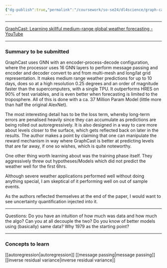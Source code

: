 ```yaml
---
{"dg-publish":true,"permalink":"/coursework/so-se24/dl4science/graph-cast-lam-et-al-deepmind/","noteIcon":""}
---
```


---
[GraphCast: Learning skillful medium-range global weather forecasting - YouTube](https://www.youtube.com/watch?v=lZlm1YSdQ9E)

---
### Summary to be submitted

GraphCast uses GNN with an encoder-process-decode configuration, where the processor uses 16 GNN layers to perform message passing and encoder and decoder convert to and from multi-mesh and long/lat grid representation.  It makes medium range weather predictions for up to 10 days, does so at a high resolution 0.25 degrees and an order of magnitude faster than the supercomputers, with a single TPU. It outperforms HRES on 90% of test variables, and is even better when forecasting is limited to the troposphere. All of this is done with a ca. 37 Million Param Model (little more than half the original AlexNet). 

The most interesting detail has to be the loss term, whereby long-term errors are penalised heavily since they can accumulate as predictions are being rolled out autoregressively. It is also designed in a way to care more about levels closer to the surface, which gets reflected back on later in the results. The author makes a point by claiming that one can manipulate the reward mechanism in way where GraphCast is better at predicting levels that are far away, if one so wishes, which is quite noteworthy. 

One other thing worth learning about was the training phase itself. They aggressively threw out hypotheses/Models which did not predict the weather well for the first 6hrs.  

Although severe weather applications performed well without doing anything special, I am skeptical of it performing well on out of sample events. 

As the authors reflected themselves at the end of the paper, I would want to see uncertainty quantification injected into it. 

---

Questions: 
Do you have an intuition of how much was data and how much the algo? Can you at all decouple the two? Do you know of better models using (basically) same data? 
Why 1979 as the starting point? 


---
### Concepts to learn

[[autoregression\|autoregression]]
[[message passing\|message passing]]
[[inverse residual variance\|inverse residual variance]]
